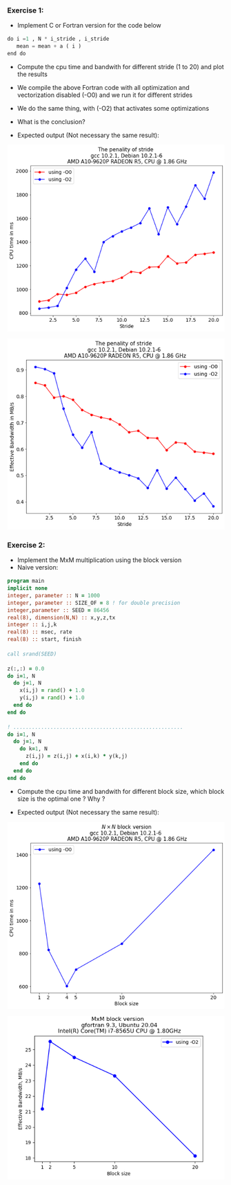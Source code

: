 ### Exercise 1:

- Implement C or Fortran version for the code below

```python
do i =1 , N * i_stride , i_stride
   mean = mean + a ( i )
end do
```
- Compute the cpu time and bandwith for different stride (1 to 20) and plot the results
- We compile the above Fortran code with all optimization and vectorization disabled (-O0) and we run it for different strides
- We do the same thing, with (-O2) that activates some optimizations
- What is the conclusion?

- Expected output (Not necessary the same result):

![](https://github.com/AbdelkhalekBAROUDI/Al-Khwarizmi-HPC-Programming/blob/caa2c79594c44f7f66e27b25d5012333b94aa509/day01/assignments/Stride_cputime.png)


![](https://github.com/AbdelkhalekBAROUDI/Al-Khwarizmi-HPC-Programming/blob/8edc4ad637906d80b571746a576d17f7314df8c7/day01/assignments/Stride_bandwidth.png)


### Exercise 2:

- Implement the MxM multiplication using the block version
- Naive version:
```fortran
program main
implicit none
integer, parameter :: N = 1000
integer, parameter :: SIZE_OF = 8 ! for double precision
integer,parameter :: SEED = 86456
real(8), dimension(N,N) :: x,y,z,tx
integer :: i,j,k
real(8) :: msec, rate
real(8) :: start, finish

call srand(SEED)

z(:,:) = 0.0
do i=1, N
  do j=1, N
    x(i,j) = rand() + 1.0
    y(i,j) = rand() + 1.0
  end do
end do

! .......................................................
do i=1, N
  do j=1, N
    do k=1, N
      z(i,j) = z(i,j) + x(i,k) * y(k,j)  
    end do
  end do
end do
```
- Compute the cpu time and bandwith for different block size, which block size is the optimal one ? Why ?

- Expected output (Not necessary the same result):

![](https://github.com/AbdelkhalekBAROUDI/Al-Khwarizmi-HPC-Programming/blob/2fa38aff8b080a8013433abbbd0b4c79cc042956/day01/assignments/Block_cputime.png)

![](../data/mxm_block_bandwidth.png)

